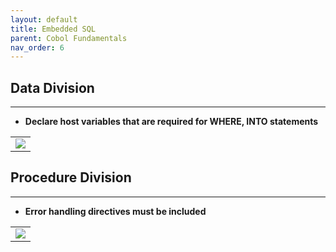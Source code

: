 ```yaml
---
layout: default
title: Embedded SQL
parent: Cobol Fundamentals
nav_order: 6
---
```


## Data Division
<hr class="hr-no-bottom-margin"/>

- **Declare host variables that are required for WHERE, INTO statements**

<table>
<tr>
<td>
<img src="https://user-images.githubusercontent.com/20475336/179172827-32e6992d-77e3-4a6a-beef-36ee16063ce3.png">
</td>
</tr>
</table>

## Procedure Division
<hr class="hr-no-bottom-margin"/>

- **Error handling directives must be included**
<table>
<tr>
<td>
<img src="https://user-images.githubusercontent.com/20475336/179175285-452394ff-4b9e-4f37-811a-17dc2e813068.png">
</td>
</tr>
</table>
